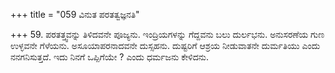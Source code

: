 +++
title = "059 ವಿನುತ ಪರತತ್ವಜ್ಞನತಿ"

+++
59. ಪರತತ್ತ್ವವನ್ನು ತಿಳಿದವನೇ ಪೂಜ್ಯನು. ಇಂದ್ರಿಯಗಳನ್ನು ಗೆದ್ದವನು  ಬಲು ದುರ್ಲಭನು.   ಅನುಸರಣೆಯ  ಗುಣ ಉಳ್ಳವನೇ ಗೆಳೆಯನು. ಅಸೂಯಾಪರನಾದವನೇ ದುಸ್ಸಹನು. ದುಷ್ಟರಿಗೆ ಆಶ್ರಯ ನೀಡುವಾತನೇ ದುರ್ಮತಿಯು ಎಂದು ನನಗನಿಸುತ್ತದೆ. ಇದು ನಿನಗೆ ಒಪ್ಪಿಗೆಯೇ ? ಎಂದು ಧರ್ಮಜನು ಕೇಳಿದನು.